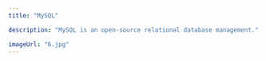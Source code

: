 ```yaml
---
title: "MySQL"

description: "MySQL is an open-source relational database management."

imageUrl: "6.jpg"
---
```


